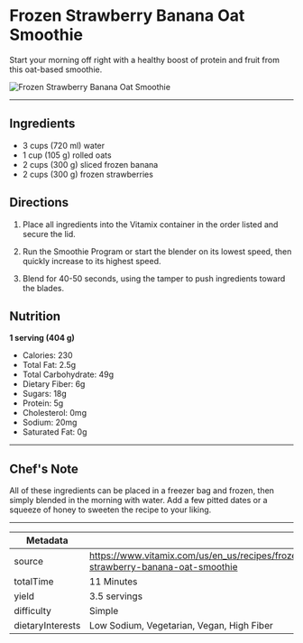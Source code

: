 # Frozen Strawberry Banana Oat Smoothie

Start your morning off right with a healthy boost of protein and fruit from this oat-based smoothie.

![Frozen Strawberry Banana Oat Smoothie](https://www.vitamix.com/content/dam/vitamix/migration/media/other/images/f/Frozen-Strawberry-Banana-Oat-Smoothie.jpg)

---

## Ingredients

- 3 cups (720 ml) water
- 1 cup (105 g) rolled oats
- 2 cups (300 g) sliced frozen banana
- 2 cups (300 g) frozen strawberries

## Directions

1. Place all ingredients into the Vitamix container in the order listed and secure the lid.

2. Run the Smoothie Program or start the blender on its lowest speed, then quickly increase to its highest speed.

3. Blend for 40-50 seconds, using the tamper to push ingredients toward the blades.

## Nutrition

**1 serving (404 g)**

- Calories: 230
- Total Fat: 2.5g
- Total Carbohydrate: 49g
- Dietary Fiber: 6g
- Sugars: 18g
- Protein: 5g
- Cholesterol: 0mg
- Sodium: 20mg
- Saturated Fat: 0g

---

## Chef's Note

All of these ingredients can be placed in a freezer bag and frozen, then simply blended in the morning with water. Add a few pitted dates or a squeeze of honey to sweeten the recipe to your liking.

---

| Metadata |  |
| --- | --- |
| source | https://www.vitamix.com/us/en_us/recipes/frozen-strawberry-banana-oat-smoothie |
| totalTime | 11 Minutes |
| yield | 3.5 servings |
| difficulty | Simple |
| dietaryInterests | Low Sodium, Vegetarian, Vegan, High Fiber |
